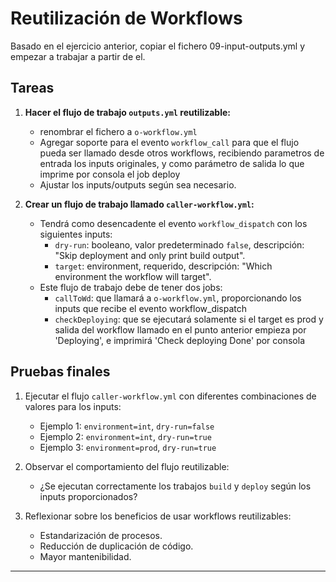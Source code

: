 # Reutilización de Workflows

Basado en el ejercicio anterior, copiar el fichero 09-input-outputs.yml y empezar a trabajar a partir de el.

## Tareas 

1. **Hacer el flujo de trabajo `outputs.yml` reutilizable:**
   - renombrar el fichero a `o-workflow.yml` 
   - Agregar soporte para el evento `workflow_call` para que el flujo pueda ser llamado desde otros workflows, recibiendo parametros de entrada los inputs originales, y como parámetro de salida lo que imprime por consola el job deploy
   - Ajustar los inputs/outputs según sea necesario.

3. **Crear un flujo de trabajo llamado `caller-workflow.yml`:**
   - Tendrá como desencadente el evento `workflow_dispatch` con los siguientes inputs:
       - `dry-run`: booleano, valor predeterminado `false`, descripción: "Skip deployment and only print build output".
       - `target`: environment, requerido, descripción: "Which environment the workflow will target".       
   - Este flujo de trabajo debe de tener dos jobs:
       - `callToWd`: que llamará a `o-workflow.yml`, proporcionando los inputs que recibe el evento workflow_dispatch
       - `checkDeploying`: que se ejecutará solamente si el target es prod y salida del workflow llamado en el punto anterior empieza por 'Deploying', e imprimirá 'Check deploying Done' por consola


## Pruebas finales

1. Ejecutar el flujo `caller-workflow.yml` con diferentes combinaciones de valores para los inputs:
   - Ejemplo 1: `environment=int`, `dry-run=false`
   - Ejemplo 2: `environment=int`, `dry-run=true`
   - Ejemplo 3: `environment=prod`, `dry-run=true`

2. Observar el comportamiento del flujo reutilizable:
   - ¿Se ejecutan correctamente los trabajos `build` y `deploy` según los inputs proporcionados?

3. Reflexionar sobre los beneficios de usar workflows reutilizables:
   - Estandarización de procesos.
   - Reducción de duplicación de código.
   - Mayor mantenibilidad.

---


